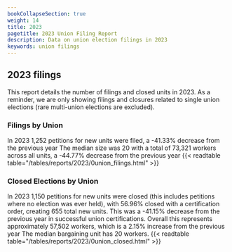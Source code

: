 ```yaml
---
bookCollapseSection: true
weight: 14
title: 2023
pagetitle: 2023 Union Filing Report
description: Data on union election filings in 2023
keywords: union filings
---
```


## 2023 filings

This report details the number of filings and closed units in 2023. As a reminder, we are only showing filings and closures related to single union elections (rare multi-union elections are excluded).

### Filings by Union
In 2023 1,252 petitions for new units were filed, a -41.33% decrease from the previous year The median size was 20 with a total of 73,321 workers across all units, a -44.77% decrease from the previous year
{{< readtable table="/tables/reports/2023/0union_filings.html" >}}

### Closed Elections by Union
In 2023 1,150 petitions for new units were closed (this includes petitions where no election was ever held), with 56.96% closed with a certification order, creating 655 total new units. This was a -41.15% decrease from the previous year in successful union certifications. Overall this represents approximately 57,502 workers, which is a 2.15% increase from the previous year The median bargaining unit has 20 workers.
{{< readtable table="/tables/reports/2023/0union_closed.html" >}}
